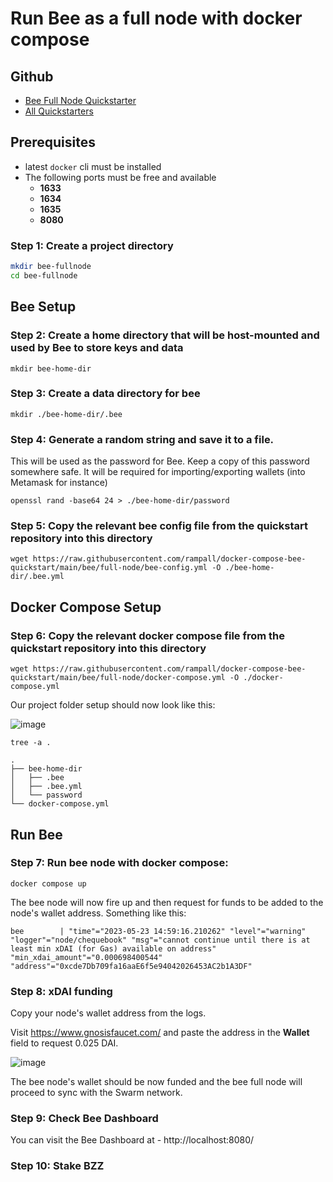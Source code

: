 # Run Bee as a full node with docker compose

## Github

- [Bee Full Node Quickstarter](https://github.com/rampall/docker-compose-bee-quickstart/tree/main/bee/full-node)
- [All Quickstarters](https://github.com/rampall/docker-compose-bee-quickstart)

## Prerequisites

- latest `docker` cli must be installed
- The following ports must be free and available
    - **1633**
    - **1634** 
    - **1635**
    - **8080**

### Step 1: Create a project directory

```bash
mkdir bee-fullnode
cd bee-fullnode
```

## Bee Setup 

### Step 2: Create a home directory that will be host-mounted and used by Bee to store keys and data

```shell
mkdir bee-home-dir
```

### Step 3: Create a data directory for bee
```shell
mkdir ./bee-home-dir/.bee
```

### Step 4: Generate a random string and save it to a file. 
This will be used as the password for Bee. 
Keep a copy of this password somewhere safe. It will be required for importing/exporting wallets (into Metamask for instance) 
```shell
openssl rand -base64 24 > ./bee-home-dir/password
```

### Step 5: Copy the relevant bee config file from the quickstart repository into this directory 
```shell
wget https://raw.githubusercontent.com/rampall/docker-compose-bee-quickstart/main/bee/full-node/bee-config.yml -O ./bee-home-dir/.bee.yml
```

## Docker Compose Setup

### Step 6: Copy the relevant docker compose file from the quickstart repository into this directory 
```shell
wget https://raw.githubusercontent.com/rampall/docker-compose-bee-quickstart/main/bee/full-node/docker-compose.yml -O ./docker-compose.yml
```

Our project folder setup should now look like this:

![image](https://github.com/rampall/docker-compose-bee-quickstart/assets/520570/8fcf825c-f4ff-4f34-aa75-ea26ca6d9df4)

```
tree -a .
```
```
.
├── bee-home-dir
│   ├── .bee
│   ├── .bee.yml
│   └── password
└── docker-compose.yml
```

## Run Bee 

### Step 7: Run bee node with docker compose:
```
docker compose up
```
The bee node will now fire up and then request for funds to be added to the node's wallet address. Something like this:
```
bee        | "time"="2023-05-23 14:59:16.210262" "level"="warning" "logger"="node/chequebook" "msg"="cannot continue until there is at least min xDAI (for Gas) available on address" "min_xdai_amount"="0.000698400544" "address"="0xcde7Db709fa16aaE6f5e94042026453AC2b1A3DF"
```

### Step 8: xDAI funding
Copy your node's wallet address from the logs.

Visit https://www.gnosisfaucet.com/ and paste the address in the **Wallet** field to request 0.025 DAI. 

![image](https://github.com/rampall/docker-compose-bee-quickstart/assets/520570/d3b2f19c-869d-400b-b300-fef2336a3d2b)

The bee node's wallet should be now funded and the bee full node will proceed to sync with the Swarm network.

### Step 9: Check Bee Dashboard
You can visit the Bee Dashboard at - http://localhost:8080/ 

### Step 10: Stake BZZ



